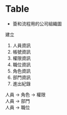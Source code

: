 # Table
* 簽和流程用的公司組織圖

建立 
1. 人員資訊
2. 帳號資訊
3. 權限資訊
4. 職位資訊
5. 角色資訊
6. 部門資訊
7. 進出紀錄


人員 -> 角色 -> 權限  
人員 -> 部門  
人員 -> 職位  
